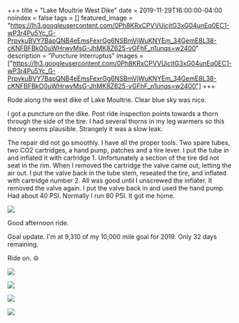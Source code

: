 +++
title =  "Lake Moultrie West Dike"
date = 2019-11-29T16:00:00-04:00
noindex = false
tags = []
featured_image = "https://lh3.googleusercontent.com/0Ph8KRxCPVVUicjtG3xG04unEq0EC1-wP3r4Pu5Yc_G-PrpykuBVY7BapQNB4eEmsFexrGg6NSBmVjWuKNYEm_34GemE8L38-cKNFBFBkO0uWHrwvMsG-JhMK8Z625-vGFhF_n1unqs=w2400"
description = "Puncture Interruptus"
images = ["https://lh3.googleusercontent.com/0Ph8KRxCPVVUicjtG3xG04unEq0EC1-wP3r4Pu5Yc_G-PrpykuBVY7BapQNB4eEmsFexrGg6NSBmVjWuKNYEm_34GemE8L38-cKNFBFBkO0uWHrwvMsG-JhMK8Z625-vGFhF_n1unqs=w2400"]
+++

Rode along the west dike of Lake Moultrie. Clear blue sky was nice.

I got a puncture on the dike. Post ride inspection points towards a thorn through the side of the tire. I had several thorns in my leg warmers so this theory seems plausible. Strangely it was a slow leak.

The repair did not go smoothly. I have all the proper tools. Two spare tubes, two CO2 cartridges, a hand pump, patches and a tire lever. I put the tube in and inflated it with cartridge 1. Unfortunately a section of the tire did not seat in the rim. When I removed the cartridge the valve came out, letting the air out. I put the valve back in the tube stem, reseated the tire, and inflated with cartridge number 2. All was good until I unscrewed the inflater. It removed the valve again. I put the valve back in and used the hand pump. Had about 40 PSI. Normally I run 80 PSI. It got me home.

<a href='https://lh3.googleusercontent.com/Sw_Ji1BaE-UeM1VFqx6UV-AHsLEGeB3mdbmkQLuAoQvBM2PA_JPmpqd4DgMTW3uTPVmBbMnqMotdPru6fm6nNc0Pd5EvfMFacIUwzh6R-ll_R6DQtefY2UeCiGuum8UpD1MC8tOeHgA=w2400'><img src='https://lh3.googleusercontent.com/Sw_Ji1BaE-UeM1VFqx6UV-AHsLEGeB3mdbmkQLuAoQvBM2PA_JPmpqd4DgMTW3uTPVmBbMnqMotdPru6fm6nNc0Pd5EvfMFacIUwzh6R-ll_R6DQtefY2UeCiGuum8UpD1MC8tOeHgA=w2400'></a>

Good afternoon ride.

Goal update. I'm at 9,310 of my 10,000 mile goal for 2019. Only 32 days remaining.

Ride on. ☮

<a href='https://lh3.googleusercontent.com/uwl408pjP2n1JcLnhgF4olJpkPJwEHMaVtiszS_49Xb-VzfMo3TTYpKjOcZipSWXMgWtuGJwmWYANSzbJ4k_9l8MFQA2kESC2PLVCFRf8uuY3kv2g-wq_UywhVRiCLRcZKTgSfmjbaw=w2400'><img src='https://lh3.googleusercontent.com/uwl408pjP2n1JcLnhgF4olJpkPJwEHMaVtiszS_49Xb-VzfMo3TTYpKjOcZipSWXMgWtuGJwmWYANSzbJ4k_9l8MFQA2kESC2PLVCFRf8uuY3kv2g-wq_UywhVRiCLRcZKTgSfmjbaw=w2400'></a>

<a href='https://lh3.googleusercontent.com/0Ph8KRxCPVVUicjtG3xG04unEq0EC1-wP3r4Pu5Yc_G-PrpykuBVY7BapQNB4eEmsFexrGg6NSBmVjWuKNYEm_34GemE8L38-cKNFBFBkO0uWHrwvMsG-JhMK8Z625-vGFhF_n1unqs=w2400'><img src='https://lh3.googleusercontent.com/0Ph8KRxCPVVUicjtG3xG04unEq0EC1-wP3r4Pu5Yc_G-PrpykuBVY7BapQNB4eEmsFexrGg6NSBmVjWuKNYEm_34GemE8L38-cKNFBFBkO0uWHrwvMsG-JhMK8Z625-vGFhF_n1unqs=w2400'></a>

<a href='https://lh3.googleusercontent.com/DIEftfsv6g3dnJyRCMZvkJzGRycg5xqEmCFB-eN6ZNu3qX6qIMq1w7V_oSVptC96AcCtJz1Dfv75v5ZUk3uyt2ni2ajp33PqIR50vgJBMXDCN4ObvekwDJRbUHi1P8vP29daA5mdd3o=w2400'><img src='https://lh3.googleusercontent.com/DIEftfsv6g3dnJyRCMZvkJzGRycg5xqEmCFB-eN6ZNu3qX6qIMq1w7V_oSVptC96AcCtJz1Dfv75v5ZUk3uyt2ni2ajp33PqIR50vgJBMXDCN4ObvekwDJRbUHi1P8vP29daA5mdd3o=w2400'></a>

<a href='https://lh3.googleusercontent.com/rloQV9sogOhpZ9-VdeXVguKypure9mcSnsxlcgnpAAvTkS91X18cK_9joN871XDIea7aXkBiPjm0B_n9Xv00ZXZnKDgPSF-u3uIuOkBJjLePBnjxj984ceGuttrMFsuvvz0hy1R1xBY=w2400'><img src='https://lh3.googleusercontent.com/rloQV9sogOhpZ9-VdeXVguKypure9mcSnsxlcgnpAAvTkS91X18cK_9joN871XDIea7aXkBiPjm0B_n9Xv00ZXZnKDgPSF-u3uIuOkBJjLePBnjxj984ceGuttrMFsuvvz0hy1R1xBY=w2400'></a>
